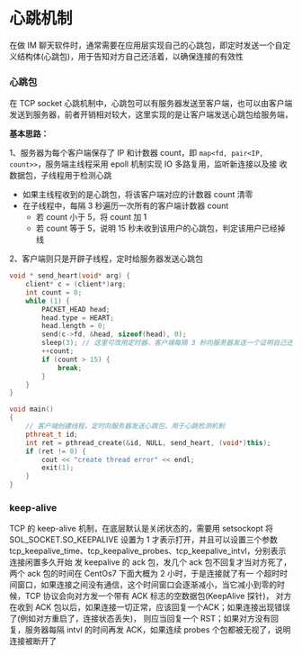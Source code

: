 # 心跳机制

在做 IM 聊天软件时，通常需要在应用层实现自己的心跳包，即定时发送一个自定义结构体(心跳包)，用于告知对方自己还活着，以确保连接的有效性

### 心跳包

在 TCP socket 心跳机制中，心跳包可以有服务器发送至客户端，也可以由客户端发送到服务器，前者开销相对较大，这里实现的是让客户端发送心跳包给服务端，

**基本思路：**

1、服务器为每个客户端保存了 IP 和计数器 count，即 `map<fd, pair<IP, count>>`，服务端主线程采用 epoll 机制实现 IO 多路复用，监听新连接以及接
收数据包，子线程用于检测心跳
- 如果主线程收到的是心跳包，将该客户端对应的计数器 count 清零
- 在子线程中，每隔 3 秒遍历一次所有的客户端计数器 count
  - 若 count 小于 5，将 count 加 1
  - 若 count 等于 5，说明 15 秒未收到该用户的心跳包，判定该用户已经掉线

2、客户端则只是开辟子线程，定时给服务器发送心跳包

```cpp
void * send_heart(void* arg) {
    client* c = (client*)arg;
    int count = 0;
    while (1) {
        PACKET_HEAD head;
        head.type = HEART;
        head.length = 0;
        send(c->fd, &head, sizeof(head), 0);
        sleep(3); // 这里可改用定时器，客户端每隔 3 秒向服务器发送一个证明自己还活着的心跳包
        ++count;
        if (count > 15) {
            break;
        }
    }
}

void main()
{
    // 客户端创建线程，定时向服务器发送心跳包，用于心跳检测机制
    pthreat_t id;
    int ret = pthread_create(&id, NULL, send_heart, (void*)this);
    if (ret != 0) {
        cout << "create thread error" << endl;
        exit(1);
    }
}
```

### keep-alive

TCP 的 keep-alive 机制，在底层默认是关闭状态的，需要用 setsockopt 将 SOL_SOCKET.SO_KEEPALIVE 设置为 1 
才表示打开，并且可以设置三个参数 tcp_keepalive_time、tcp_keepalive_probes、tcp_keepalive_intvl，分别表示连接闲置多久开始
发 keepalive 的 ack 包，发几个 ack 包不回复才当对方死了，两个 ack 包的时间在 CentOs7 下面大概为 2 小时，于是连接就了有一
个超时时间窗口，如果连接之间没有通信，这个时间窗口会逐渐减小，当它减小到零的时候，TCP 协议会向对方发一个带有 ACK 标志的空数据包(KeepAlive 探针)，
对方在收到 ACK 包以后，如果连接一切正常，应该回复一个ACK；如果连接出现错误了(例如对方重启了，连接状态丢失)，
则应当回复一个 RST；如果对方没有回复，服务器每隔 intvl 的时间再发 ACK，如果连续 probes 个包都被无视了，说明连接被断开了

